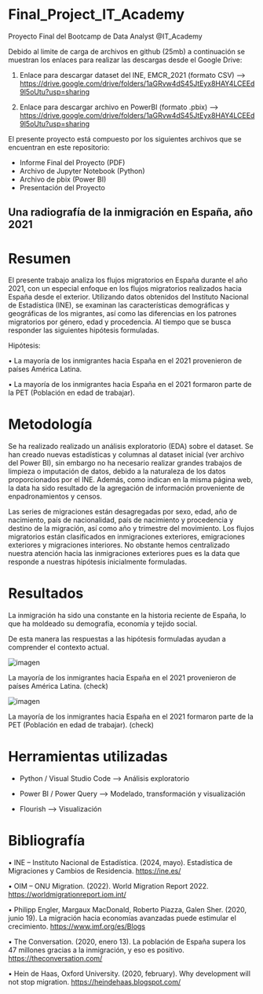 # Final_Project_IT_Academy
Proyecto Final del Bootcamp de Data Analyst @IT_Academy

Debido al limite de carga de archivos en github (25mb) a continuación se muestran los enlaces para realizar las descargas desde el Google Drive:

1) Enlace para descargar dataset del INE, EMCR_2021 (formato CSV) --> https://drive.google.com/drive/folders/1aGRvw4dS45JtEyx8HAY4LCEEd9l5oUtu?usp=sharing

2) Enlace para descargar archivo en PowerBI (formato .pbix) --> https://drive.google.com/drive/folders/1aGRvw4dS45JtEyx8HAY4LCEEd9l5oUtu?usp=sharing

El presente proyecto está compuesto por los siguientes archivos que se encuentran en este repositorio:

- Informe Final del Proyecto (PDF)
- Archivo de Jupyter Notebook (Python)
- Archivo de pbix (Power BI)
- Presentación del Proyecto

## Una radiografía de la inmigración en España, año 2021

# Resumen

 El presente trabajo analiza los flujos migratorios en España durante el año 2021, con un especial enfoque en los flujos migratorios realizados hacia España desde el exterior. Utilizando datos obtenidos del Instituto Nacional de Estadística (INE), se examinan las características demográficas y geográficas de los migrantes, así como las diferencias en los patrones migratorios por género, edad y procedencia. Al tiempo que se busca responder las siguientes hipótesis formuladas.
 
Hipótesis: 

•	La mayoría de los inmigrantes hacia España en el 2021 provenieron de países América Latina.

•	La mayoría de los inmigrantes hacia España en el 2021 formaron parte de la PET (Población en edad de trabajar).

# Metodología

Se ha realizado realizado un análisis exploratorio (EDA) sobre el dataset. Se han creado nuevas estadísticas y columnas al dataset inicial (ver archivo del Power BI), sin embargo no ha necesario realizar grandes trabajos de limpieza o imputación de datos, debido a la naturaleza de los datos proporcionados por el INE. Además, como indican en la misma página web, la data ha sido resultado de la agregación de información proveniente de enpadronamientos y censos.

Las series de migraciones están desagregadas por sexo, edad, año de nacimiento, país de nacionalidad, país de nacimiento y procedencia y destino de la migración, así como año y trimestre del movimiento. Los flujos migratorios están clasificados en inmigraciones exteriores, emigraciones exteriores y migraciones interiores. No obstante hemos centralizado nuestra atención hacia las inmigraciones exteriores pues es la data que responde a nuestras hipótesis inicialmente formuladas.

# Resultados

La inmigración ha sido una constante en la historia reciente de España, lo que ha moldeado su demografía, economía y tejido social. 

De esta manera las respuestas a las hipótesis formuladas ayudan a comprender el contexto actual.

![imagen](https://github.com/user-attachments/assets/cfa17334-da2e-415f-ae33-22ad5a66a533)

La mayoría de los inmigrantes hacia España en el 2021 provenieron de países América Latina. (check)


![imagen](https://github.com/user-attachments/assets/4b4de22b-414a-4170-ab27-4c100516bd36)

La mayoría de los inmigrantes hacia España en el 2021 formaron parte de la PET (Población en edad de trabajar). (check)


# Herramientas utilizadas

- Python / Visual Studio Code --> Análisis exploratorio

- Power BI / Power Query --> Modelado, transformación y visualización 

- Flourish --> Visualización

# Bibliografía

•	INE – Instituto Nacional de Estadística. (2024, mayo). Estadística de Migraciones y Cambios de Residencia. https://ine.es/ 

•	OIM – ONU Migration. (2022). World Migration Report 2022. https://worldmigrationreport.iom.int/

•	Philipp Engler, Margaux MacDonald, Roberto Piazza, Galen Sher. (2020, junio 19). La migración hacia economías avanzadas puede estimular el crecimiento. https://www.imf.org/es/Blogs

•	The Conversation. (2020, enero 13). La población de España supera los 47 millones gracias a la inmigración, y eso es positivo. https://theconversation.com/

•	Hein de Haas, Oxford University. (2020, february). Why development will not stop migration. https://heindehaas.blogspot.com/


